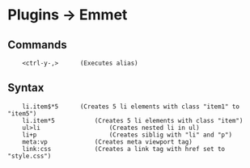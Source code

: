 # Plugins -> Emmet

## Commands
		<ctrl-y-,> 		(Executes alias)

## Syntax
		li.item$*5		(Creates 5 li elements with class "item1" to "item5")
		li.item*5			(Creates 5 li elements with class "item")
		ul>li					(Creates nested li in ul)
		li+p					(Creates siblig with "li" and "p")
		meta:vp				(Creates meta viewport tag)
		link:css			(Creates a link tag with href set to "style.css")
		
